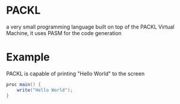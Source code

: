 # PACKL 
a very small programming language built on top of the PACKL Virtual Machine, it uses PASM for the code generation


# Example
PACKL is capable of printing "Hello World" to the screen 

```scala 
proc main() {
    write("Hello World");
}
```